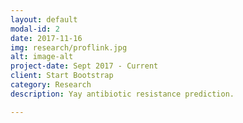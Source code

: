 ```yaml
---
layout: default
modal-id: 2
date: 2017-11-16
img: research/proflink.jpg
alt: image-alt
project-date: Sept 2017 - Current
client: Start Bootstrap
category: Research
description: Yay antibiotic resistance prediction.

---
```

